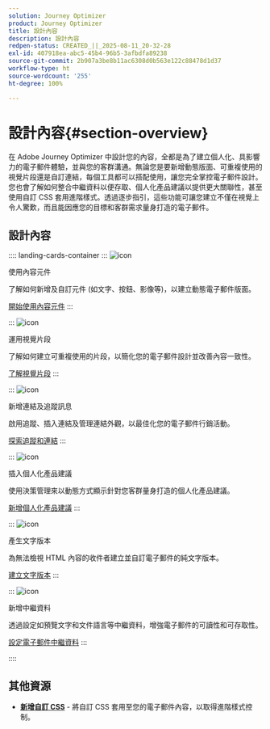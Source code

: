 ```yaml
---
solution: Journey Optimizer
product: Journey Optimizer
title: 設計內容
description: 設計內容
redpen-status: CREATED_||_2025-08-11_20-32-28
exl-id: 407918ea-abc5-45b4-96b5-3afbdfa89238
source-git-commit: 2b907a3be8b11ac6308d0b563e122c88478d1d37
workflow-type: ht
source-wordcount: '255'
ht-degree: 100%

---
```


# 設計內容{#section-overview}

在 Adobe Journey Optimizer 中設計您的內容，全都是為了建立個人化、具影響力的電子郵件體驗，並與您的客群溝通。無論您是要新增動態版面、可重複使用的視覺片段還是自訂連結，每個工具都可以搭配使用，讓您完全掌控電子郵件設計。您也會了解如何整合中繼資料以便存取、個人化產品建議以提供更大關聯性，甚至使用自訂 CSS 套用進階樣式。透過逐步指引，這些功能可讓您建立不僅在視覺上令人驚歎，而且能因應您的目標和客群需求量身打造的電子郵件。

## 設計內容

:::: landing-cards-container
:::
![icon](https://cdn.experienceleague.adobe.com/icons/puzzle-piece.svg?lang=zh-Hant)

使用內容元件

了解如何新增及自訂元件 (如文字、按鈕、影像等)，以建立動態電子郵件版面。

[開始使用內容元件](../using/email/content-components.md)
:::

:::
![icon](https://cdn.experienceleague.adobe.com/icons/layer-group.svg?lang=zh-Hant)

運用視覺片段

了解如何建立可重複使用的片段，以簡化您的電子郵件設計並改善內容一致性。

[了解視覺片段](../using/email/use-visual-fragments.md)
:::

:::
![icon](https://cdn.experienceleague.adobe.com/icons/chart-line.svg?lang=zh-Hant)

新增連結及追蹤訊息

啟用追蹤、插入連結及管理連結外觀，以最佳化您的電子郵件行銷活動。

[探索追蹤和連結](../using/email/message-tracking.md)
:::

:::
![icon](https://cdn.experienceleague.adobe.com/icons/bullseye.svg?lang=zh-Hant)

插入個人化產品建議

使用決策管理來以動態方式顯示針對您客群量身打造的個人化產品建議。

[新增個人化產品建議](../using/email/add-offers-email.md)
:::

:::
![icon](https://cdn.experienceleague.adobe.com/icons/file-alt.svg?lang=zh-Hant)

產生文字版本

為無法檢視 HTML 內容的收件者建立並自訂電子郵件的純文字版本。

[建立文字版本](../using/email/text-version-email.md)
:::

:::
![icon](https://cdn.experienceleague.adobe.com/icons/gear.svg?lang=zh-Hant)

新增中繼資料

透過設定如預覽文字和文件語言等中繼資料，增強電子郵件的可讀性和可存取性。

[設定電子郵件中繼資料](../using/email/email-metadata.md)
:::

::::


## 其他資源

- **[新增自訂 CSS](../using/email/custom-css.md)** - 將自訂 CSS 套用至您的電子郵件內容，以取得進階樣式控制。
